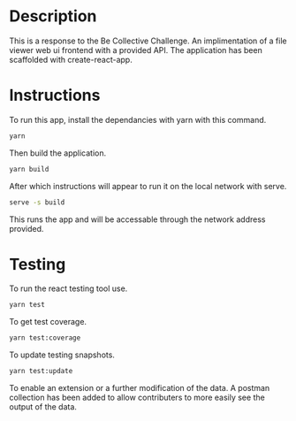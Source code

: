 # Description
This is a response to the Be Collective Challenge. An implimentation of a file viewer web ui frontend with a provided API. The application has been scaffolded with create-react-app.

# Instructions
To run this app, install the dependancies with yarn with this command.
```sh
yarn
```
Then build the application. 
```sh
yarn build
```
After which instructions will appear to run it on the local network with serve.
```sh
serve -s build
```
This runs the app and will be accessable through the network address provided.

# Testing
To run the react testing tool use.
```sh
yarn test
```
To get test coverage.
```sh
yarn test:coverage
```
To update testing snapshots.
```sh
yarn test:update
```
To enable an extension or a further modification of the data. A postman collection has been added to allow contributers to more easily see the output of the data.
